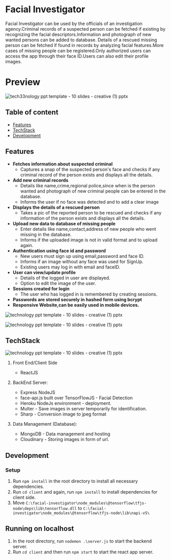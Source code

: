 # Facial Investigator

Facial Investigator can be used by the officials of an investigation agency.Criminal records of a suspected person can be fetched if existing by recognizing the facial descriptors.Information and photograph of new wanted persons can be added to database. Details of a rescued missing person can be fetched if found in records by analyzing facial features.More cases of missing people can be registered.Only authorized users can access the app through their face ID.Users can also edit their profile images.

# Preview
![tech33nology ppt template - 10 slides - creative (1) pptx](https://user-images.githubusercontent.com/92640652/170768345-70c77fdc-4a26-4d54-a6a8-523c1d1ec3d2.png)


## Table of content
  - [Features](#features)
  - [TechStack](#techstack)
  - [Development](#development)
## Features
- **Fetches information about suspected criminal**
  - Captures a snap of the suspected person's face and checks if any criminal record of the person exists and displays all the details. 
- **Add new criminal records**
  - Details like name,crime,regional police,since when is the person wanted and photograph of new criminal people can be entered in the database.
  - Informs the user if no face was detected and to add a clear image
- **Displays the details of a rescued person**
  - Takes a pic of the reported person to be rescued and checks if any information of the person exists and displays all the details.
- **Upload new data to database of missing people**
  - Enter details like name,contact,address of new people who went missing in the database.
  - Informs if the uploaded image is not in valid format and to upload again.
- **Authentication using face id and password**
  - New users must sign up using email,password and face ID.
  - Informs if an image without any face was used for SignUp.
  - Existing users may log in with email and faceID.
- **User can view/update profile**
  - Details of the logged in user are displayed.
  - Option to edit the image of the user.
- **Sessions created for login**
  - The user who has logged in is remembered by creating sessions.
- **Passwords are stored securely in hashed form using bcrypt**
- **Responsive Website,can be easily used in mobile devices.**

![technology ppt template - 10 slides - creative (1) pptx](https://user-images.githubusercontent.com/92640652/170773666-2af3d9c2-89bb-4201-9250-b88db7039d3b.png)

 ![technology ppt template - 10 slides - creative (1) pptx](https://user-images.githubusercontent.com/92640652/170773848-f492e8e7-32e1-4105-af34-2d1b1fcb0cb9.png)


## TechStack
![technology ppt template - 10 slides - creative (1) pptx](https://user-images.githubusercontent.com/92640652/170002150-3d0c4fa0-4517-4681-8586-06f9bdb31595.png)

1. Front End/Client Side
   - ReactJS
   
2. BackEnd Server:
    - Express NodeJS
    - face-api.js built over TensorFlowJS - Facial Detection
    - Heroku NodeJs environment - deployment.
    - Multer - Save images in server temporarily for identification.
    - Sharp - Conversion image to jpeg format

3. Data Management (Database): 
    - MongoDB - Data management and hosting
    - Cloudinary - Storing images in form of url.
    
## Development
### Setup
1. Run `npm install` in the root directory to install all necessary dependencies.
2. Run `cd client` and again, run `npm install` to install dependencies for client side.
3. Move `C:\facial-investigator\node_modules\@tensorflow\tfjs-node\deps\lib\tensorflow.dll` to `C:\facial-investigator\node_modules\@tensorflow\tfjs-node\lib\napi-v5\`
## Running on localhost
1. In the root directory, run `nodemon .\server.js` to start the backend server.
2. Run `cd client` and then run `npm start` to start the react app server.



